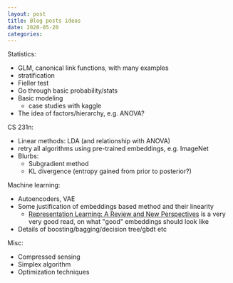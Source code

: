 ```yaml
---
layout: post
title: Blog posts ideas
date: 2020-05-20
categories: 
---
```

Statistics:
- GLM, canonical link functions, with many examples
- stratification
- Fieller test
- Go through basic probability/stats
- Basic modeling
  - case studies with kaggle
- The idea of factors/hierarchy, e.g. ANOVA?
 
CS 231n:
  - Linear methods: LDA (and relationship with ANOVA)
  - retry all algorithms using pre-trained embeddings, e.g. ImageNet
  - Blurbs:
    - Subgradient method
    - KL divergence (entropy gained from prior to posterior?)

Machine learning:
- Autoencoders, VAE
- Some justification of embeddings based method and their linearity
  - [Representation Learning: A Review and New Perspectives](https://arxiv.org/pdf/1206.5538.pdf) is a very very good read, on what "good" embeddings should look like
- Details of boosting/bagging/decision tree/gbdt etc

Misc:
- Compressed sensing
- Simplex algorithm
- Optimization techniques
